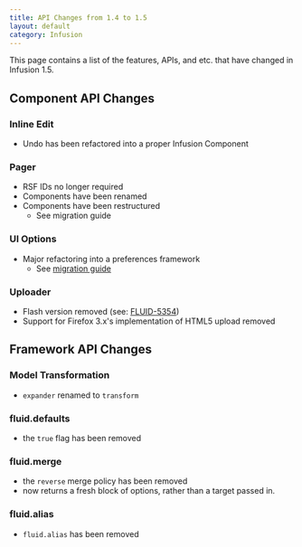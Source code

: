```yaml
---
title: API Changes from 1.4 to 1.5
layout: default
category: Infusion
---
```


This page contains a list of the features, APIs, and etc. that have changed in Infusion 1.5.

## Component API Changes

### Inline Edit

* Undo has been refactored into a proper Infusion Component

### Pager

* RSF IDs no longer required
* Components have been renamed
* Components have been restructured
  * See migration guide

### UI Options

* Major refactoring into a preferences framework
  * See [migration guide](tutorial-migratingToInfusion1.5/UIOptionsMigration.md)

### Uploader

* Flash version removed (see: [FLUID-5354](http://issues.fluidproject.org/browse/FLUID-5354))
* Support for Firefox 3.x's implementation of HTML5 upload removed

## Framework API Changes

### Model Transformation

* `expander` renamed to `transform`

### fluid.defaults

* the `true` flag has been removed

### fluid.merge

* the `reverse` merge policy has been removed
* now returns a fresh block of options, rather than a target passed in.

### fluid.alias

* `fluid.alias` has been removed
